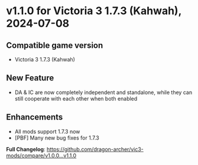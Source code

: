 # v1.1.0 for Victoria 3 1.7.3 (Kahwah), 2024-07-08

## Compatible game version

- Victoria 3 1.7.3 (Kahwah)

## New Feature

- DA & IC are now completely independent and standalone, while they can still cooperate with each other when both enabled

## Enhancements

- All mods support 1.7.3 now
- [PBF] Many new bug fixes for 1.7.3

**Full Changelog**: https://github.com/dragon-archer/vic3-mods/compare/v1.0.0...v1.1.0
